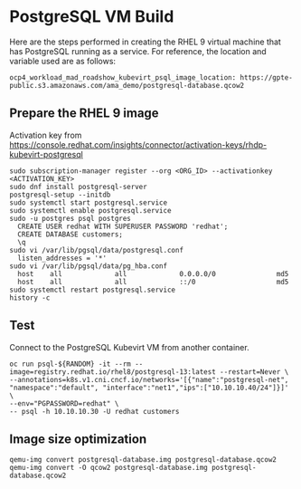 # PostgreSQL VM Build

Here are the steps performed in creating the RHEL 9 virtual machine that has PostgreSQL running as a service. For reference, the location and variable used are as follows:

```
ocp4_workload_mad_roadshow_kubevirt_psql_image_location: https://gpte-public.s3.amazonaws.com/ama_demo/postgresql-database.qcow2
```

## Prepare the RHEL 9 image

Activation key from https://console.redhat.com/insights/connector/activation-keys/rhdp-kubevirt-postgresql

```
sudo subscription-manager register --org <ORG_ID> --activationkey <ACTIVATION_KEY>
sudo dnf install postgresql-server
postgresql-setup --initdb
sudo systemctl start postgresql.service
sudo systemctl enable postgresql.service
sudo -u postgres psql postgres
  CREATE USER redhat WITH SUPERUSER PASSWORD 'redhat';
  CREATE DATABASE customers;
  \q
sudo vi /var/lib/pgsql/data/postgresql.conf
  listen_addresses = '*'
sudo vi /var/lib/pgsql/data/pg_hba.conf
  host    all             all             0.0.0.0/0               md5
  host    all             all             ::/0                    md5
sudo systemctl restart postgresql.service
history -c
```

## Test

Connect to the PostgreSQL Kubevirt VM from another container.

```
oc run psql-${RANDOM} -it --rm --image=registry.redhat.io/rhel8/postgresql-13:latest --restart=Never \
--annotations=k8s.v1.cni.cncf.io/networks='[{"name":"postgresql-net", "namespace":"default", "interface":"net1","ips":["10.10.10.40/24"]}]' \
--env="PGPASSWORD=redhat" \
-- psql -h 10.10.10.30 -U redhat customers
```

## Image size optimization

```
qemu-img convert postgresql-database.img postgresql-database.qcow2
qemu-img convert -O qcow2 postgresql-database.img postgresql-database.qcow2
```
